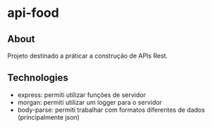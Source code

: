 # api-food
## About
Projeto destinado a práticar a construção de APIs Rest.

## Technologies
- express: permiti utilizar funções de servidor
- morgan: permiti utilizar um logger para o servidor
- body-parse: permiti trabalhar com formatos diferentes de dados (principalmente json)
